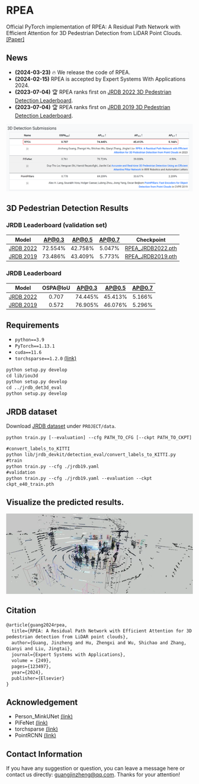 # RPEA

Official PyTorch implementation of RPEA: A Residual Path Network with Efficient Attention for 3D Pedestrian Detection from LiDAR Point Clouds.
[[Paper]](https://doi.org/10.1016/j.eswa.2024.123497)

## News

- **(2024-03-23)** 🔥 We release the code of RPEA.
- **(2024-02-15)** RPEA is accepted by Expert Systems With Applications 2024.
- **(2023-07-04)** 🏆 RPEA ranks first on [JRDB 2022 3D Pedestrian Detection Leaderboard](https://jrdb.erc.monash.edu/leaderboards/detection22).
- **(2023-07-04)** 🏆 RPEA ranks first on [JRDB 2019 3D Pedestrian Detection Leaderboard](https://jrdb.erc.monash.edu/leaderboards/detection).

![GuidePic](./images/jrdb22.png)

## 3D Pedestrian Detection Results

### JRDB Leaderboard (validation set)

|            Model             | AP@0.3  | AP@0.5  | AP@0.7 |                                             Checkpoint                                              |
|:----------------------------:|:-------:|:-------:|:------:|:---------------------------------------------------------------------------------------------------:|
| [JRDB 2022](bin/jrdb22.yaml) | 72.554% | 42.758% | 5.047% | [RPEA_JRDB2022.pth](https://github.com/jinzhengguang/RPEA/releases/download/v1.0/RPEA_JRDB2022.pth) |
| [JRDB 2019](bin/jrdb19.yaml) | 73.486% | 43.409% | 5.773% | [RPEA_JRDB2019.pth](https://github.com/jinzhengguang/RPEA/releases/download/v1.0/RPEA_JRDB2019.pth) |


### JRDB Leaderboard

|            Model             | OSPA@IoU | AP@0.3 | AP@0.5  | AP@0.7 | 
|:----------------------------:|:--------:|:------:|:-------:|:------:|
| [JRDB 2022](bin/jrdb22.yaml) |  0.707   |74.445% | 45.413% | 5.166% |
| [JRDB 2019](bin/jrdb19.yaml) | 0.572    |76.905% | 46.076% | 5.296% |


## Requirements

- `python==3.9`
- `PyTorch==1.13.1`
- `cuda==11.6`
- `torchsparse==1.2.0` [(link)](https://github.com/mit-han-lab/torchsparse)

```shell
python setup.py develop
cd lib/iou3d
python setup.py develop
cd ../jrdb_det3d_eval
python setup.py develop
```


## JRDB dataset

Download [JRDB dataset](https://jrdb.erc.monash.edu/) under `PROJECT/data`.

```
python train.py [--evaluation] --cfg PATH_TO_CFG [--ckpt PATH_TO_CKPT]
```

```shell
#convert_labels_to_KITTI
python lib/jrdb_devkit/detection_eval/convert_labels_to_KITTI.py
#train
python train.py --cfg ./jrdb19.yaml
#validation
python train.py --cfg ./jrdb19.yaml --evaluation --ckpt ckpt_e40_train.pth
```

## Visualize the predicted results.

![GuidePic](./images/visualize.png)


## Citation
```
@article{guang2024rpea,
  title={RPEA: A Residual Path Network with Efficient Attention for 3D pedestrian detection from LiDAR point clouds},
  author={Guang, Jinzheng and Hu, Zhengxi and Wu, Shichao and Zhang, Qianyi and Liu, Jingtai},
  journal={Expert Systems with Applications},
  volume = {249},
  pages={123497},
  year={2024},
  publisher={Elsevier}
}
```

## Acknowledgement

- Person_MinkUNet [(link)](https://github.com/VisualComputingInstitute/Person_MinkUNet)
- PiFeNet [(link)](https://github.com/ldtho/PiFeNet)
- torchsparse [(link)](https://github.com/mit-han-lab/torchsparse)
- PointRCNN [(link)](https://github.com/sshaoshuai/PointRCNN)

## Contact Information

If you have any suggestion or question, you can leave a message here or contact us directly: guangjinzheng@qq.com. Thanks for your attention!

